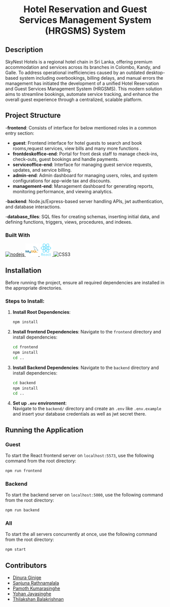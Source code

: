 <div align="center">
<h1 align="center">Hotel Reservation and Guest Services Management System (HRGSMS) System</h1>
</div>

## Description

SkyNest Hotels is a regional hotel chain in Sri Lanka, offering premium accommodation and services across its branches in Colombo, Kandy, and Galle. To address operational inefficiencies caused by an outdated desktop-based system including overbookings, billing delays, and manual errors the management has initiated the development of a unified Hotel Reservation and Guest Services Management System (HRGSMS). This modern solution aims to streamline bookings, automate service tracking, and enhance the overall guest experience through a centralized, scalable platform.

## Project Structure 

-**frontend**: Consists of interface for below mentioned roles in a common entry section:

- **guest**: Frontend interface for hotel guests to search and book rooms,request services, view bills and many more functions .  
- **frontdeskoffice-end**: Portal for front desk staff to manage check-ins, check-outs, guest bookings and handle payments.  
- **serviceoffice-end**: Interface for managing guest service requests, updates, and service billing.  
- **admin-end**: Admin dashboard for managing users, roles, and system configurations for app-wide tax and discounts.  
- **management-end**: Management dashboard for generating reports, monitoring performance, and viewing analytics.

-**backend**:
 Node.js/Express-based server handling APIs, jwt authentication, and database interactions.  

-**database_files**: SQL files for creating schemas, inserting initial data, and defining functions, triggers, views, procedures, and indexes.  


### Built With
<a href="https://nodejs.org" target="_blank" rel="noreferrer"> <img src="https://upload.wikimedia.org/wikipedia/commons/thumb/d/d9/Node.js_logo.svg/2560px-Node.js_logo.svg.png" alt="nodejs" height="40"/> </a>
<a href="https://www.mysql.com/" target="_blank" rel="noreferrer"> <img src="https://raw.githubusercontent.com/devicons/devicon/master/icons/mysql/mysql-original-wordmark.svg" alt="mysql" width="40" height="40"/> </a>
<a href="https://reactjs.org/" target="_blank" rel="noreferrer"> <img src="https://raw.githubusercontent.com/devicons/devicon/master/icons/react/react-original-wordmark.svg" alt="react" width="40" height="40"/> </a>
<img src="https://www.svgrepo.com/show/349330/css3.svg" alt="CSS3" width="40" />

## Installation

Before running the project, ensure all required dependencies are installed in the appropriate directories.

### Steps to Install:
1. **Install Root Dependencies**:
    ```bash
    npm install
    ```
2. **Install frontend Dependencies**:
    Navigate to the `frontend` directory and install dependencies:
    ```bash
    cd frontend
    npm install
    cd ..
    ```


3. **Install Backend Dependencies**:
    Navigate to the `backend` directory and install dependencies:
    ```bash
    cd backend
    npm install
    cd ..
    ```

8. **Set up `.env` environment**:
    <br>Navigate to the `backend/` directory and create an `.env` like `.env.example` and insert your database credentials as well as jwt secret there.

## Running the Application

### Guest 
To start the React frontend server  on `localhost:5573`, use the following command from the root directory:
```bash
npm run frontend
```

### Backend
To start the backend server on `localhost:5000`, use the following command from the root directory:
```bash
npm run backend
```

### All
To start the all servers concurrently at once, use the following command from the root directory:
```bash
npm start
```

## Contributors
- [Dinura Ginige](https://github.com/Dinurang)
- [Sanjuna Rathnamalala](https://github.com/SanjunaRathnamalala)
- [Pamoth Kumarasinghe](https://github.com/PamothKumarasinghe)
- [Yohan Jayasinghe](https://github.com/YohanJaya)
- [Thilakshan Balakrishnan](https://github.com/thilakshan2003)